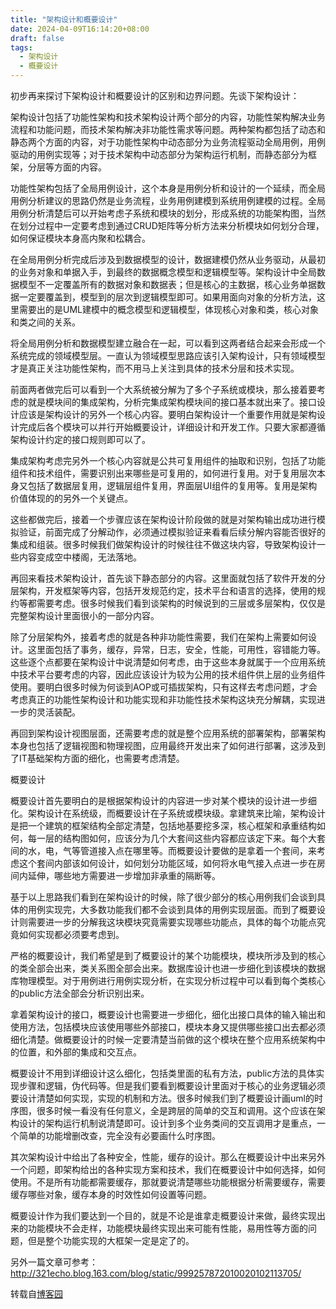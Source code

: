 ```yaml
---
title: "架构设计和概要设计"
date: 2024-04-09T16:14:20+08:00
draft: false
tags:
  - 架构设计
  - 概要设计
---
```

初步再来探讨下架构设计和概要设计的区别和边界问题。先谈下架构设计：

架构设计包括了功能性架构和技术架构设计两个部分的内容，功能性架构解决业务流程和功能问题，而技术架构解决非功能性需求等问题。两种架构都包括了动态和静态两个方面的内容，对于功能性架构中动态部分为业务流程驱动全局用例，用例驱动的用例实现等；对于技术架构中动态部分为架构运行机制，而静态部分为框架，分层等方面的内容。

功能性架构包括了全局用例设计，这个本身是用例分析和设计的一个延续，而全局用例分析建议的思路仍然是业务流程，业务用例建模到系统用例建模的过程。全局用例分析清楚后可以开始考虑子系统和模块的划分，形成系统的功能架构图，当然在划分过程中一定要考虑到通过CRUD矩阵等分析方法来分析模块如何划分合理，如何保证模块本身高内聚和松耦合。

在全局用例分析完成后涉及到数据模型的设计，数据建模仍然从业务驱动，从最初的业务对象和单据入手，到最终的数据概念模型和逻辑模型等。架构设计中全局数据模型不一定覆盖所有的数据对象和数据表；但是核心的主数据，核心业务单据数据一定要覆盖到，模型到的层次到逻辑模型即可。如果用面向对象的分析方法，这里需要出的是UML建模中的概念模型和逻辑模型，体现核心对象和类，核心对象和类之间的关系。

将全局用例分析和数据模型建立融合在一起，可以看到这两者结合起来会形成一个系统完成的领域模型层。一直认为领域模型思路应该引入架构设计，只有领域模型才是真正关注功能性架构，而不用马上关注到具体的技术分层和技术实现。

前面两者做完后可以看到一个大系统被分解为了多个子系统或模块，那么接着要考虑的就是模块间的集成架构，分析完集成架构模块间的接口基本就出来了。接口设计应该是架构设计的另外一个核心内容。要明白架构设计一个重要作用就是架构设计完成后各个模块可以并行开始概要设计，详细设计和开发工作。只要大家都遵循架构设计约定的接口规则即可以了。

集成架构考虑完另外一个核心内容就是公共可复用组件的抽取和识别，包括了功能组件和技术组件，需要识别出来哪些是可复用的，如何进行复用。对于复用层次本身又包括了数据层复用，逻辑层组件复用，界面层UI组件的复用等。复用是架构价值体现的的另外一个关键点。

这些都做完后，接着一个步骤应该在架构设计阶段做的就是对架构输出成功进行模拟验证，前面完成了分解动作，必须通过模拟验证来看看后续分解内容能否很好的集成和组装。很多时候我们做架构设计的时候往往不做这块内容，导致架构设计一些内容变成空中楼阁，无法落地。

再回来看技术架构设计，首先谈下静态部分的内容。这里面就包括了软件开发的分层架构，开发框架等内容，包括开发规范约定，技术平台和语言的选择，使用的规约等都需要考虑。很多时候我们看到谈架构的时候说到的三层或多层架构，仅仅是完整架构设计里面很小的一部分内容。

除了分层架构外，接着考虑的就是各种非功能性需要，我们在架构上需要如何设计。这里面包括了事务，缓存，异常，日志，安全，性能，可用性，容错能力等。这些逐个点都要在架构设计中说清楚如何考虑，由于这些本身就属于一个应用系统中技术平台要考虑的内容，因此应该设计为较为公用的技术组件供上层的业务组件使用。要明白很多时候为何谈到AOP或可插拔架构，只有这样去考虑问题，才会考虑真正的功能性架构设计和功能实现和非功能性技术架构这块充分解耦，实现进一步的灵活装配。

再回到架构设计视图层面，还需要考虑的就是整个应用系统的部署架构，部署架构本身也包括了逻辑视图和物理视图，应用最终开发出来了如何进行部署，这涉及到了IT基础架构方面的细化，也需要考虑清楚。

概要设计

概要设计首先要明白的是根据架构设计的内容进一步对某个模块的设计进一步细化。架构设计在系统级，而概要设计在子系统或模块级。拿建筑来比喻，架构设计是把一个建筑的框架结构全部定清楚，包括地基要挖多深，核心框架和承重结构如何，每一层的结构图如何，应该分为几个大套间这些内容都应该定下来。每个大套间的水，电，气等管道接入点在哪里等。而概要设计要做的是拿着一个套间，来考虑这个套间内部该如何设计，如何划分功能区域，如何将水电气接入点进一步在房间内延伸，哪些地方需要进一步增加非承重的隔断等。

基于以上思路我们看到在架构设计的时候，除了很少部分的核心用例我们会谈到具体的用例实现完，大多数功能我们都不会谈到具体的用例实现层面。而到了概要设计则需要进一步的分解我这块模块究竟需要实现哪些功能点，具体的每个功能点究竟如何实现都必须要考虑到。

严格的概要设计，我们希望是到了概要设计的某个功能模块，模块所涉及到的核心的类全部会出来，类关系图全部会出来。数据库设计也进一步细化到该模块的数据库物理模型。对于用例进行用例实现分析，在实现分析过程中可以看到每个类核心的public方法全部会分析识别出来。

拿着架构设计的接口，概要设计也需要进一步细化，细化出接口具体的输入输出和使用方法，包括模块应该使用哪些外部接口，模块本身又提供哪些接口出去都必须细化清楚。做概要设计的时候一定要清楚当前做的这个模块在整个应用系统架构中的位置，和外部的集成和交互点。

概要设计不用到详细设计这么细化，包括类里面的私有方法，public方法的具体实现步骤和逻辑，伪代码等。但是我们要看到概要设计里面对于核心的业务逻辑必须要设计清楚如何实现，实现的机制和方法。很多时候我们到了概要设计画uml的时序图，很多时候一看没有任何意义，全是跨层的简单的交互和调用。这个应该在架构设计的架构运行机制说清楚即可。设计到多个业务类间的交互调用才是重点，一个简单的功能增删改查，完全没有必要画什么时序图。

其次架构设计中给出了各种安全，性能，缓存的设计。那么在概要设计中出来另外一个问题，即架构给出的各种实现方案和技术，我们在概要设计中如何选择，如何使用。不是所有功能都需要缓存，那就要说清楚哪些功能根据分析需要缓存，需要缓存哪些对象，缓存本身的时效性如何设置等问题。

概要设计作为我们要达到一个目的，就是不论是谁拿走概要设计来做，最终实现出来的功能模块不会走样，功能模块最终实现出来可能有性能，易用性等方面的问题，但是整个功能实现的大框架一定是定了的。

另外一篇文章可参考：http://321echo.blog.163.com/blog/static/999257872010020102113705/

转载自[博客园](https://www.cnblogs.com/isoftware/archive/2013/01/20/2868945.html)
